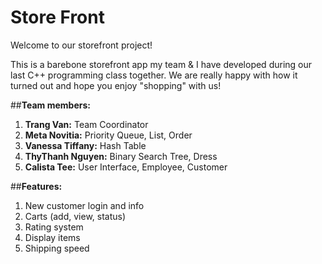 # Store Front

Welcome to our storefront project!

This is a barebone storefront app my team & I have developed during our last C++ programming class together. We are really happy with how it turned out and hope you enjoy "shopping" with us!

##**Team members:**
1. **Trang Van:** Team Coordinator
2. **Meta Novitia:** Priority Queue, List, Order
3. **Vanessa Tiffany:** Hash Table
4. **ThyThanh Nguyen:** Binary Search Tree, Dress
5. **Calista Tee:** User Interface, Employee, Customer

##**Features:**
1. New customer login and info
2. Carts (add, view, status)
3. Rating system
4. Display items
5. Shipping speed




